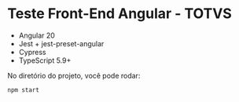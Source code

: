 # Teste Front-End Angular - TOTVS

- Angular 20 
- Jest + jest-preset-angular 
- Cypress 
- TypeScript 5.9+

No diretório do projeto, você pode rodar:

```bash
npm start
